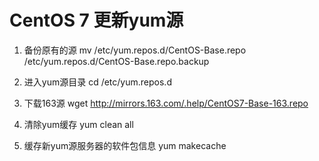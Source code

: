 # CentOS 7 更新yum源

1. 备份原有的源
mv /etc/yum.repos.d/CentOS-Base.repo /etc/yum.repos.d/CentOS-Base.repo.backup

2. 进入yum源目录
cd /etc/yum.repos.d

3. 下载163源
wget http://mirrors.163.com/.help/CentOS7-Base-163.repo

4. 清除yum缓存
yum clean all

5. 缓存新yum源服务器的软件包信息
yum makecache
